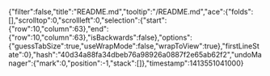 {"filter":false,"title":"README.md","tooltip":"/README.md","ace":{"folds":[],"scrolltop":0,"scrollleft":0,"selection":{"start":{"row":10,"column":63},"end":{"row":10,"column":63},"isBackwards":false},"options":{"guessTabSize":true,"useWrapMode":false,"wrapToView":true},"firstLineState":0},"hash":"40d34a88fa34dbeb76a98926a0887f2e65ab62f2","undoManager":{"mark":0,"position":-1,"stack":[]},"timestamp":1413551041000}